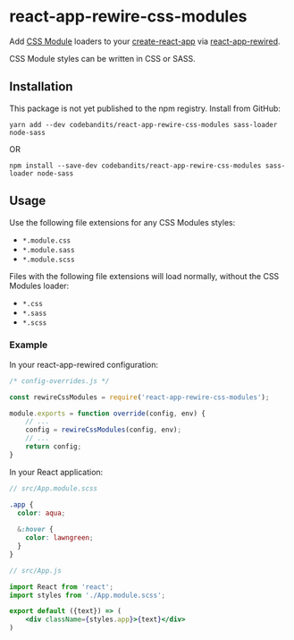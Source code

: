 # react-app-rewire-css-modules

Add [CSS Module](https://github.com/css-modules/css-modules) loaders to your [create-react-app](https://github.com/facebookincubator/create-react-app) via [react-app-rewired](https://github.com/timarney/react-app-rewired).

CSS Module styles can be written in CSS or SASS.

## Installation

This package is not yet published to the npm registry. Install from GitHub:

```
yarn add --dev codebandits/react-app-rewire-css-modules sass-loader node-sass
```

OR

```
npm install --save-dev codebandits/react-app-rewire-css-modules sass-loader node-sass
```

## Usage

Use the following file extensions for any CSS Modules styles:

- `*.module.css`
- `*.module.sass`
- `*.module.scss`

Files with the following file extensions will load normally, without the CSS Modules loader:

- `*.css`
- `*.sass`
- `*.scss`

### Example

In your react-app-rewired configuration:

```javascript
/* config-overrides.js */

const rewireCssModules = require('react-app-rewire-css-modules');

module.exports = function override(config, env) {
    // ...
    config = rewireCssModules(config, env);
    // ...
    return config;
}
```

In your React application:

```scss
// src/App.module.scss

.app {
  color: aqua;
  
  &:hover {
    color: lawngreen;
  }
}
```

```jsx harmony
// src/App.js

import React from 'react';
import styles from './App.module.scss';

export default ({text}) => (
    <div className={styles.app}>{text}</div>
)
```
